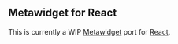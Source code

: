 Metawidget for React
--------------------

This is currently a WIP [Metawidget](https://github.com/metawidget/metawidget) port for [React](https://facebook.github.io/react/).
